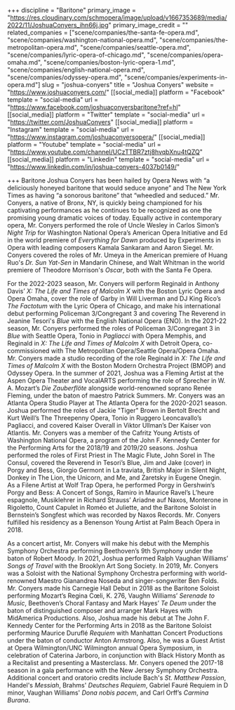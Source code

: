 +++
discipline = "Baritone"
primary_image = "https://res.cloudinary.com/schmopera/image/upload/v1667353689/media/2022/11/JoshuaConyers_ihn66j.jpg"
primary_image_credit = ""
related_companies = ["scene/companies/the-santa-fe-opera.md", "scene/companies/washington-national-opera.md", "scene/companies/the-metropolitan-opera.md", "scene/companies/seattle-opera.md", "scene/companies/lyric-opera-of-chicago.md", "scene/companies/opera-omaha.md", "scene/companies/boston-lyric-opera-1.md", "scene/companies/english-national-opera.md", "scene/companies/odyssey-opera.md", "scene/companies/experiments-in-opera.md"]
slug = "joshua-conyers"
title = "Joshua Conyers"
website = "https://www.joshuaconyers.com/"
[[social_media]]
platform = "Facebook"
template = "social-media"
url = "https://www.facebook.com/joshuaconyersbaritone?ref=hl"
[[social_media]]
platform = "Twitter"
template = "social-media"
url = "https://twitter.com/JoshuaConyers"
[[social_media]]
platform = "Instagram"
template = "social-media"
url = "https://www.instagram.com/joshuaconyersopera/"
[[social_media]]
platform = "Youtube"
template = "social-media"
url = "https://www.youtube.com/channel/UCzTTBR7ztj8hvqbXnu4tQZQ"
[[social_media]]
platform = "Linkedin"
template = "social-media"
url = "https://www.linkedin.com/in/joshua-conyers-4037b0149/"

+++
Baritone Joshua Conyers has been hailed by Opera News with “a deliciously honeyed baritone that would seduce anyone” and The New York Times as having “a sonorous baritone” that “wheedled and seduced.”  Mr. Conyers, a native of Bronx, NY, is quickly being championed for his captivating performances as he continues to be recognized as one the promising young dramatic voices of today. Equally active in contemporary opera, Mr. Conyers performed the role of Uncle Wesley in Carlos Simon’s _Night Trip_ for Washington National Opera’s American Opera Initiative and Ed in the world premiere of _Everything for Dawn_ produced by Experiments in Opera with leading composers Kamala Sankaram and Aaron Siegel. Mr. Conyers covered the roles of Mr. Umeya in the American premiere of Huang Ruo's _Dr. Sun Yat-Sen_ in Mandarin Chinese, and Walt Whitman in the world premiere of Theodore Morrison's _Oscar_, both with the Santa Fe Opera.

For the 2022-2023 season, Mr. Conyers will perform Reginald in Anthony Davis’ _X: The Life and Times of Malcolm X_ with the Boston Lyric Opera and Opera Omaha, cover the role of Garby in Will Liverman and DJ King Rico’s _The Factotum_ with the Lyric Opera of Chicago, and make his international debut performing Policeman 3/Congregant 3 and covering The Reverend in Jeanine Tesori's _Blue_ with the English National Opera (ENO). In the 2021-22 season, Mr. Conyers performed the roles of Policeman 3/Congregant 3 in _Blue_ with Seattle Opera, Tonio in _Pagliacci_ with Opera Memphis, and Reginald in _X: The Life and Times of Malcolm X_ with Detroit Opera, co-commissioned with The Metropolitan Opera/Seattle Opera/Opera Omaha. Mr. Conyers made a studio recording of the role Reginald in _X: The Life and Times of Malcolm X_ with the Boston Modern Orchestra Project (BMOP) and Odyssey Opera. In the summer of 2021, Joshua was a Fleming Artist at the Aspen Opera Theater and VocalARTS performing the role of Sprecher in W. A. Mozart’s _Die Zauberflöte_ alongside world-renowned soprano Renée Fleming, under the baton of maestro Patrick Summers. Mr. Conyers was an Atlanta Opera Studio Player at The Atlanta Opera for the 2020-2021 season. Joshua performed the roles of Jackie "Tiger" Brown in Bertolt Brecht and Kurt Weill’s The Threepenny Opera, Tonio in Ruggero Leoncavallo’s Pagliacci, and covered Kaiser Overall in Viktor Ullman’s Der Kaiser von Atlantis. Mr. Conyers was a member of the Cafritz Young Artists of Washington National Opera, a program of the John F. Kennedy Center for the Performing Arts for the 2018/19 and 2019/20 seasons. Joshua performed the roles of First Priest in The Magic Flute, John Sorel in The Consul, covered the Reverend in Tesori’s Blue, Jim and Jake (cover) in Porgy and Bess, Giorgio Germont in La traviata, British Major in Silent Night, Donkey in The Lion, the Unicorn, and Me, and Zaretsky in Eugene Onegin. As a Filene Artist at Wolf Trap Opera, he performed Porgy in Gershwin’s Porgy and Bess: A Concert of Songs, Ramiro in Maurice Ravel’s L’heure espagnole, Musiklehrer in Richard Strauss’ Ariadne auf Naxos, Monterone in Rigoletto, Count Capulet in Roméo et Juliette, and the Baritone Soloist in Bernstein’s Songfest which was recorded by Naxos Records. Mr. Conyers fulfilled his residency as a Benenson Young Artist at Palm Beach Opera in 2018. 

​As a concert artist, Mr. Conyers will make his debut with the Memphis Symphony Orchestra performing Beethoven’s 9th Symphony under the baton of Robert Moody. In 2021, Joshua performed Ralph Vaughan Williams’ _Songs of Travel_ with the Brooklyn Art Song Society. In 2019, Mr. Conyers was a Soloist with the National Symphony Orchestra performing with world-renowned Maestro Gianandrea Noseda and singer-songwriter Ben Folds. Mr. Conyers made his Carnegie Hall Debut in 2018 as the Baritone Soloist performing Mozart’s Regina Cœli, K. 276, Vaughn Williams’ _Serenade to Music_, Beethoven’s Choral Fantasy and Mark Hayes’ _Te Deum_ under the baton of distinguished composer and arranger Mark Hayes with MidAmerica Productions. Also, Joshua made his debut at The John F. Kennedy Center for the Performing Arts in 2018 as the Baritone Soloist performing Maurice Duruflé _Requiem_ with Manhattan Concert Productions under the baton of conductor Anton Armstrong. Also, he was a Guest Artist at Opera Wilmington/UNC Wilmington annual Opera Symposium, in celebration of Caterina Jarboro, in conjunction with Black History Month as a Recitalist and presenting a Masterclass. Mr. Conyers opened the 2017-18 season in a gala performance with the New Jersey Symphony Orchestra. Additional concert and oratorio credits include Bach's _St. Matthew Passion_, Handel's _Messiah_, Brahms' _Deutsches Requiem_, Gabriel Fauré Requiem in D minor, Vaughan Williams' _Dona nobis pacem_, and Carl Orff’s _Carmina Burana_.